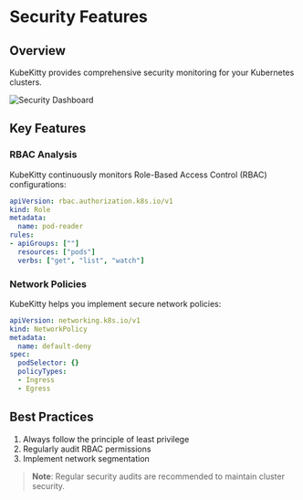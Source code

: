 # Security Features

## Overview

KubeKitty provides comprehensive security monitoring for your Kubernetes clusters.

![Security Dashboard](/images/security-dashboard.png)

## Key Features

### RBAC Analysis
KubeKitty continuously monitors Role-Based Access Control (RBAC) configurations:

```yaml
apiVersion: rbac.authorization.k8s.io/v1
kind: Role
metadata:
  name: pod-reader
rules:
- apiGroups: [""]
  resources: ["pods"]
  verbs: ["get", "list", "watch"]
```

### Network Policies

KubeKitty helps you implement secure network policies:

```yaml
apiVersion: networking.k8s.io/v1
kind: NetworkPolicy
metadata:
  name: default-deny
spec:
  podSelector: {}
  policyTypes:
  - Ingress
  - Egress
```

## Best Practices

1. Always follow the principle of least privilege
2. Regularly audit RBAC permissions
3. Implement network segmentation

> **Note**: Regular security audits are recommended to maintain cluster security.